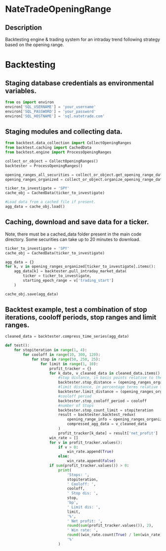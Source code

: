 # NateTradeOpeningRange
## Description
Backtesting engine & trading system for an intraday trend following strategy based on the opening range.

# Backtesting
## Staging database credentials as environmental variables.
``` python
from os import environ
environ['SQL_USERNAME'] = 'your_username'
environ['SQL_PASSWORD'] = 'your_password'
environ['SQL_HOSTNAME'] = 'sql.natetrade.com'
```

## Staging modules and collecting data.
``` python
from backtest.data_collection import CollectOpeningRanges
from backtest.caching import CachedData
from backtest.engine import ProcessOpeningRanges

collect_or_object = CollectOpeningRanges()
backtester = ProcessOpeningRanges()

opening_ranges_all_securities = collect_or_object.get_opening_range_data(collect_or_object.epoch_date_ranges())
opening_ranges_organized = collect_or_object.organize_opening_range_data(opening_ranges_all_securities)

ticker_to_investigate = 'SPY'
cache_obj = CachedData(ticker_to_investigate)

#Load data from a cached file if present.
agg_data = cache_obj.load()
```

## Caching, download and save data for a ticker.
Note, there must be a cached_data folder present in the main code directory. Some securities can take up to 20 minutes to download.
``` python
ticker_to_investigate = 'SPY'
cache_obj = CachedData(ticker_to_investigate)

agg_data = {}
for k, v in opening_ranges_organized[ticker_to_investigate].items():
    agg_data[k] = backtester.pull_intraday_market_data(
        ticker = ticker_to_investigate,
        starting_epoch_range = v['trading_start']
    )

cache_obj.save(agg_data)
```

## Backtest example, test a combination of stop iterations, cooloff periods, stop ranges and limit ranges.
``` python
cleaned_data = backtester.compress_time_series(agg_data)

def test():
    for stopiteration in range(1, 4):
        for cooloff in range(10, 300, 120):
            for stop in range(50, 250, 25):
                for limit in range(1, 10):
                    profit_tracker = {}
                    for k_date, v_cleaned_data in cleaned_data.items():
                        #stop distance, in basis points relative to the open price
                        backtester.stop_distance = (opening_ranges_organized[ticker_to_investigate][k_date]['open_price'] * 0.0001) * stop
                        #limit distance, in percentage terms relative to the open price
                        backtester.limit_distance = (opening_ranges_organized[ticker_to_investigate][k_date]['open_price'] * 0.01) * limit
                        #cooloff period
                        backtester.stop_cooloff_period = cooloff
                        #number of Stops
                        backtester.stop_count_limit = stopiteration
                        result = backtester.backtest_redux(
                            opening_range_info = opening_ranges_organized[ticker_to_investigate][k_date],
                            compressed_agg_data = v_cleaned_data
                        )
                        profit_tracker[k_date] = result['net_profit']
                    win_rate = []
                    for v in profit_tracker.values():
                        if v > 0:
                            win_rate.append(True)
                        else:
                            win_rate.append(False)
                    if sum(profit_tracker.values()) > 0:
                        print(
                            'Stops: ',
                            stopiteration,
                            ' Cooloff: ',
                            cooloff,
                            ' Stop dis: ',
                            stop,
                            'bp',
                            ' Limit dis: ',
                            limit,
                            '%',
                            ' Net profit: ',
                            round(sum(profit_tracker.values()), 2),
                            ' Win rate: ',
                            round((win_rate.count(True) / len(win_rate) * 100)),
                            '%'
                        )
```